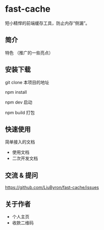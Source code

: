 # fast-cache

短小精悍的前端缓存工具，防止内存“侧漏”。

## 简介

特色 （推广的一些亮点）

## 安装下载

git clone 本项目的地址

npm install

npm dev 启动

npm build 打包

## 快速使用

简单接入的文档

- 使用文档
- 二次开发文档

## 交流 & 提问

https://github.com/LiuByron/fast-cache/issues

## 关于作者

- 个人主页
- 收款二维码
